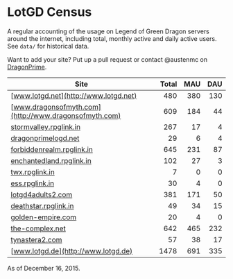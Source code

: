 # LotGD Census
A regular accounting of the usage on Legend of Green Dragon servers around the internet, including total, monthly active and daily active users. See `data/` for historical data.

Want to add your site? Put up a pull request or contact @austenmc on [DragonPrime](http://dragonprime.net).


Site | Total | MAU | DAU
--- | ---:| ---:| ---:
[www.lotgd.net](http://www.lotgd.net)|480|380|130
[www.dragonsofmyth.com](http://www.dragonsofmyth.com)|609|184|44
[stormvalley.rpglink.in](http://stormvalley.rpglink.in)|267|17|4
[dragonprimelogd.net](http://dragonprimelogd.net)|29|6|4
[forbiddenrealm.rpglink.in](http://forbiddenrealm.rpglink.in)|645|231|87
[enchantedland.rpglink.in](http://enchantedland.rpglink.in)|102|27|3
[twx.rpglink.in](http://twx.rpglink.in)|7|0|0
[ess.rpglink.in](http://ess.rpglink.in)|30|4|0
[lotgd4adults2.com](http://lotgd4adults2.com)|381|171|50
[deathstar.rpglink.in](http://deathstar.rpglink.in)|49|34|15
[golden-empire.com](http://golden-empire.com)|20|4|0
[the-complex.net](http://the-complex.net)|642|465|232
[tynastera2.com](http://tynastera2.com)|57|38|17
[www.lotgd.de](http://www.lotgd.de)|1478|691|335

As of December 16, 2015.
